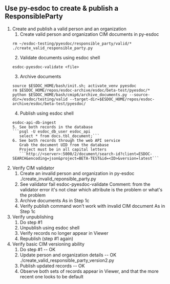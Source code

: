 ## Use py-esdoc to create & publish a ResponsibleParty
1. Create and publish a valid person and an organization
    1. Create valid person and organization CIM documents in py-esdoc
    ```
    rm ~/esdoc-testing/pyesdoc/responsible_party/valid/*
    ./create_valid_responsible_party.py
    ```
    2. Validate documents using esdoc shell
    ```
    esdoc-pyesdoc-validate <file>
    ```
    3. Archive documents
    ```
    source $ESDOC_HOME/bash/init.sh; activate_venv pyesdoc
    rm $ESDOC_HOME/repos/esdoc-archive/esdoc/beta-test/pyesdoc/*
    python $ESDOC_HOME/bash/cmip6/archive_documents.py --source-dir=/esdoc/testing/valid --target-dir=$ESDOC_HOME/repos/esdoc-archive/esdoc/beta-test/pyesdoc/
    ```
    4. Publish using esdoc shell
    ```esdoc-api-db-reset
    esdoc-api-db-ingest
    5. See both records in the database
    ```psql -U esdoc_db_user esdoc_api
       select * from docs.tbl_document;```
    6. See both records through the web API service
       Grab the document UID from the database
       Project must be in all capital letters
       ```http://<server>:5000/2/document/search-id?client=ESDOC-SEARCH&encoding=json&project=BETA-TEST&id=<ID>&version=latest```
2. Verify CIM validator
    1. Create an invalid person and organization in py-esdoc
       ./create_invalid_reponsible_party.py
    2. See validator fail
       esdoc-pyesdoc-validate <file>
       Comment: from the validator error it's not clear which attribute is the problem or what's the problem
    3. Archive documents
       As in Step 1c
    4. Verify publish command won’t work with invalid CIM document
       As in Step 1c
3. Verify unpublishing
    1. Do step #1
    2. Unpublish using esdoc shell
    3. Verify records no longer appear in Viewer
    4. Republish (step #1 again)
4. Verify basic CIM versioning ability
    1. Do step #1 -- OK
    2. Update person and organization details -- OK
       ./create_valid_responsible_party_version2.py
    3. Publish updated records -- OK
    4. Observe both sets of records appear in Viewer, and that the more recent one looks to be default
